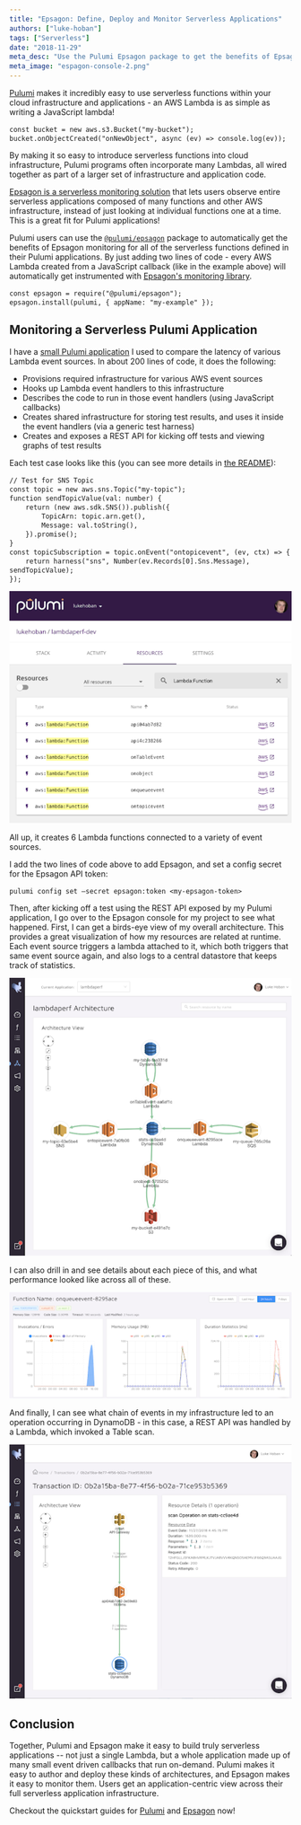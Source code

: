 ```yaml
---
title: "Epsagon: Define, Deploy and Monitor Serverless Applications"
authors: ["luke-hoban"]
tags: ["Serverless"]
date: "2018-11-29"
meta_desc: "Use the Pulumi Epsagon package to get the benefits of Epsagon monitoring for all of the serverless functions defined in your Pulumi application."
meta_image: "espagon-console-2.png"
---
```


[Pulumi](/) makes it incredibly easy to use serverless
functions within your cloud infrastructure and applications - an AWS
Lambda is as simple as writing a JavaScript lambda!

    const bucket = new aws.s3.Bucket("my-bucket");
    bucket.onObjectCreated("onNewObject", async (ev) => console.log(ev));

By making it so easy to introduce serverless functions into cloud
infrastructure, Pulumi programs often incorporate many Lambdas, all
wired together as part of a larger set of infrastructure and application
code.
<!--more-->

[Epsagon is a serverless monitoring solution](https://www.cisco.com/site/us/en/solutions/full-stack-observability/index.html) that
lets users observe entire serverless applications composed of many
functions and other AWS infrastructure, instead of just looking at
individual functions one at a time. This is a great fit for Pulumi
applications!

Pulumi users can use the
[`@pulumi/epsagon`](https://www.npmjs.com/package/@pulumi/epsagon)
package to automatically get the benefits of Epsagon monitoring for all
of the serverless functions defined in their Pulumi applications. By
just adding two lines of code - every AWS Lambda created from a
JavaScript callback (like in the example above) will automatically get
instrumented with
[Epsagon's monitoring library](https://www.npmjs.com/package/epsagon).

    const epsagon = require("@pulumi/epsagon");
    epsagon.install(pulumi, { appName: "my-example" });

## Monitoring a Serverless Pulumi Application

I have a [small Pulumi application](https://github.com/lukehoban/lambdaperf) I used to compare
the latency of various Lambda event sources. In about 200 lines of code,
it does the following:

- Provisions required infrastructure for various AWS event sources
- Hooks up Lambda event handlers to this infrastructure
- Describes the code to run in those event handlers (using JavaScript
  callbacks)
- Creates shared infrastructure for storing test results, and uses it
  inside the event handlers (via a generic test harness)
- Creates and exposes a REST API for kicking off tests and viewing
  graphs of test results

Each test case looks like this (you can see more details in
[the README](https://github.com/lukehoban/lambdaperf)):

    // Test for SNS Topic
    const topic = new aws.sns.Topic("my-topic");
    function sendTopicValue(val: number) {
        return (new aws.sdk.SNS()).publish({
            TopicArn: topic.arn.get(),
            Message: val.toString(),
        }).promise();
    }
    const topicSubscription = topic.onEvent("ontopicevent", (ev, ctx) => {
        return harness("sns", Number(ev.Records[0].Sns.Message), sendTopicValue);
    });

![pulumi-console](./pulumi-console.png)

All up, it creates 6 Lambda functions connected to a variety of event
sources.

I add the two lines of code above to add Epsagon, and set a config
secret for the Epsagon API token:

    pulumi config set –secret epsagon:token <my-epsagon-token>

Then, after kicking off a test using the REST API exposed by my Pulumi
application, I go over to the Epsagon console for my project to see what
happened. First, I can get a birds-eye view of my overall architecture.
This provides a great visualization of how my resources are related at
runtime. Each event source triggers a lambda attached to it, which both
triggers that same event source again, and also logs to a central
datastore that keeps track of statistics.

![Epsagon-console](./espagon-console.png)

I can also drill in and see details about each piece of this, and what
performance looked like across all of these.

![epsagon-console-2](./espagon-console-2.png)

And finally, I can see what chain of events in my infrastructure led to
an operation occurring in DynamoDB - in this case, a REST API was
handled by a Lambda, which invoked a Table scan.

![epsagon-console-3](./espagon-console-3.png)

## Conclusion

Together, Pulumi and Epsagon make it easy to build truly serverless
applications -- not just a single Lambda, but a whole application made
up of many small event driven callbacks that run on-demand. Pulumi makes
it easy to author and deploy these kinds of architectures, and Epsagon
makes it easy to monitor them. Users get an application-centric view
across their full serverless application infrastructure.

Checkout the quickstart guides for [Pulumi](/docs/get-started/)
and [Epsagon](https://www.cisco.com/site/us/en/solutions/full-stack-observability/index.html) now!
